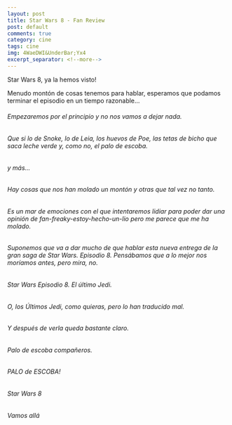 ```yaml
---
layout: post
title: Star Wars 8 - Fan Review
post: default
comments: true
category: cine
tags: cine
img: 4WaeDWI&UnderBar;Yx4
excerpt_separator: <!--more-->
---
```


Star Wars 8, ya la hemos visto!

Menudo montón de cosas tenemos para hablar, esperamos que podamos terminar el episodio en un tiempo razonable...

<!--more-->


###### Empezaremos por el principio y no nos vamos a dejar nada.
###### Que si lo de Snoke, lo de Leia, los huevos de Poe, las tetas de bicho que saca leche verde y, como no, el palo de escoba.
###### y más...

###### Hay cosas que nos han molado un montón y otras que tal vez no tanto.
###### Es un mar de emociones con el que intentaremos lidiar para poder dar una opinión de fan-freaky-estoy-hecho-un-lio pero me parece que me ha molado.

###### Suponemos que va a dar mucho de que hablar esta nueva entrega de la gran saga de Star Wars. Episodio 8. Pensábamos que a lo mejor nos moríamos antes, pero mira, no.

###### Star Wars Episodio 8. El último Jedi.
###### O, los Últimos Jedi, como quieras, pero lo han traducido mal.
###### Y después de verla queda bastante claro.

###### Palo de escoba compañeros.
###### PALO de ESCOBA!

###### Star Wars 8
###### Vamos allá